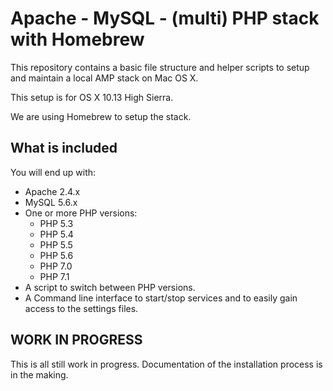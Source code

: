 # Apache - MySQL - (multi) PHP stack with Homebrew

This repository contains a basic file structure and helper scripts to setup and
maintain a local AMP stack on Mac OS X.

This setup is for OS X 10.13 High Sierra.

We are using Homebrew to setup the stack.

## What is included

You will end up with:

* Apache 2.4.x
* MySQL 5.6.x
* One or more PHP versions:
    * PHP 5.3
    * PHP 5.4
    * PHP 5.5
    * PHP 5.6
    * PHP 7.0
    * PHP 7.1
* A script to switch between PHP versions.
* A Command line interface to start/stop services and to easily gain access to 
  the settings files.
  
  
## WORK IN PROGRESS

This is all still work in progress. Documentation of the installation process
is in the making.
